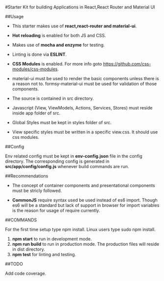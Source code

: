#Starter Kit for building Applications in React,React Router and Material UI

##Usage

 * This starter makes use of **react,react-router and material-ui**.
 * **Hot reloading** is enabled for both JS and CSS.
 * Makes use of **mocha and enzyme** for testing.
 * Linting is done via **ESLINT**.
 * **CSS Modules** is enabled. For more info goto https://github.com/css-modules/css-modules.

 * material-ui must be used to render the basic components unless there is a reason not to. formsy-material-ui must be used for validation of those components.

* The source is contained in src directory.
* Javascript (View, ViewModels, Actions, Services, Stores) must reside inside app folder of src.
* Global Styles must be kept in styles folder of src.
* View specific styles must be written in a specific view.css. It should use css modules.

##Config

Env related config must be kept in **env-config.json** file in the config directory. The corresponding config is generated in **src/app/config/config.js** whenever build commands are run.

##Recommendations

* The concept of container components and presentational components must be stricly followed.

* **CommonJS** require syntax used be used instead of es6 import. Though es6 will be a standard but lack of support in browser for import variables is the reason for usage of require currently.

##COMMANDS

For the first time setup type npm install. Linux users type sudo npm install.

1. **npm start** to run in development mode.
2. **npm run build** to run in production mode. The production files will reside in dist directory.
3. **npm test** for linting and testing.

##TODO

Add code coverage.
